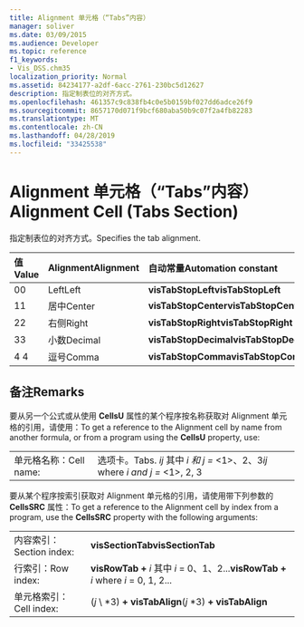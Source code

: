 ```yaml
---
title: Alignment 单元格（“Tabs”内容）
manager: soliver
ms.date: 03/09/2015
ms.audience: Developer
ms.topic: reference
f1_keywords:
- Vis_DSS.chm35
localization_priority: Normal
ms.assetid: 84234177-a2df-6acc-2761-230bc5d12627
description: 指定制表位的对齐方式。
ms.openlocfilehash: 461357c9c838fb4c0e5b0159bf027dd6adce26f9
ms.sourcegitcommit: 8657170d071f9bcf680aba50b9c07f2a4fb82283
ms.translationtype: MT
ms.contentlocale: zh-CN
ms.lasthandoff: 04/28/2019
ms.locfileid: "33425538"
---
```

# <a name="alignment-cell-tabs-section"></a><span data-ttu-id="84115-103">Alignment 单元格（“Tabs”内容）</span><span class="sxs-lookup"><span data-stu-id="84115-103">Alignment Cell (Tabs Section)</span></span>

<span data-ttu-id="84115-104">指定制表位的对齐方式。</span><span class="sxs-lookup"><span data-stu-id="84115-104">Specifies the tab alignment.</span></span>
  
|<span data-ttu-id="84115-105">**值**</span><span class="sxs-lookup"><span data-stu-id="84115-105">**Value**</span></span>|<span data-ttu-id="84115-106">**Alignment**</span><span class="sxs-lookup"><span data-stu-id="84115-106">**Alignment**</span></span>|<span data-ttu-id="84115-107">**自动常量**</span><span class="sxs-lookup"><span data-stu-id="84115-107">**Automation constant**</span></span>|
|:-----|:-----|:-----|
| <span data-ttu-id="84115-108">0</span><span class="sxs-lookup"><span data-stu-id="84115-108">0</span></span>  <br/> | <span data-ttu-id="84115-109">Left</span><span class="sxs-lookup"><span data-stu-id="84115-109">Left</span></span>  <br/> |<span data-ttu-id="84115-110">**visTabStopLeft**</span><span class="sxs-lookup"><span data-stu-id="84115-110">**visTabStopLeft**</span></span> <br/> |
| <span data-ttu-id="84115-111">1</span><span class="sxs-lookup"><span data-stu-id="84115-111">1</span></span>  <br/> | <span data-ttu-id="84115-112">居中</span><span class="sxs-lookup"><span data-stu-id="84115-112">Center</span></span>  <br/> |<span data-ttu-id="84115-113">**visTabStopCenter**</span><span class="sxs-lookup"><span data-stu-id="84115-113">**visTabStopCenter**</span></span> <br/> |
| <span data-ttu-id="84115-114">2</span><span class="sxs-lookup"><span data-stu-id="84115-114">2</span></span>  <br/> | <span data-ttu-id="84115-115">右侧</span><span class="sxs-lookup"><span data-stu-id="84115-115">Right</span></span>  <br/> |<span data-ttu-id="84115-116">**visTabStopRight**</span><span class="sxs-lookup"><span data-stu-id="84115-116">**visTabStopRight**</span></span> <br/> |
| <span data-ttu-id="84115-117">3</span><span class="sxs-lookup"><span data-stu-id="84115-117">3</span></span>  <br/> | <span data-ttu-id="84115-118">小数</span><span class="sxs-lookup"><span data-stu-id="84115-118">Decimal</span></span>  <br/> |<span data-ttu-id="84115-119">**visTabStopDecimal**</span><span class="sxs-lookup"><span data-stu-id="84115-119">**visTabStopDecimal**</span></span> <br/> |
| <span data-ttu-id="84115-120">4 </span><span class="sxs-lookup"><span data-stu-id="84115-120">4</span></span>  <br/> | <span data-ttu-id="84115-121">逗号</span><span class="sxs-lookup"><span data-stu-id="84115-121">Comma</span></span>  <br/> |<span data-ttu-id="84115-122">**visTabStopComma**</span><span class="sxs-lookup"><span data-stu-id="84115-122">**visTabStopComma**</span></span> <br/> |
   
## <a name="remarks"></a><span data-ttu-id="84115-123">备注</span><span class="sxs-lookup"><span data-stu-id="84115-123">Remarks</span></span>

<span data-ttu-id="84115-124">要从另一个公式或从使用 **CellsU** 属性的某个程序按名称获取对 Alignment 单元格的引用，请使用：</span><span class="sxs-lookup"><span data-stu-id="84115-124">To get a reference to the Alignment cell by name from another formula, or from a program using the **CellsU** property, use:</span></span> 
  
|||
|:-----|:-----|
| <span data-ttu-id="84115-125">单元格名称：</span><span class="sxs-lookup"><span data-stu-id="84115-125">Cell name:</span></span>  <br/> | <span data-ttu-id="84115-126">选项卡。</span><span class="sxs-lookup"><span data-stu-id="84115-126">Tabs.</span></span>  <span data-ttu-id="84115-127">*ij*            其中  *i 和 j =*  <1>、2、3</span><span class="sxs-lookup"><span data-stu-id="84115-127">*ij*            where  *i and j =*  <1>, 2, 3</span></span>  <br/> |
   
<span data-ttu-id="84115-128">要从某个程序按索引获取对 Alignment 单元格的引用，请使用带下列参数的 **CellsSRC** 属性：</span><span class="sxs-lookup"><span data-stu-id="84115-128">To get a reference to the Alignment cell by index from a program, use the **CellsSRC** property with the following arguments:</span></span> 
  
|||
|:-----|:-----|
| <span data-ttu-id="84115-129">内容索引：</span><span class="sxs-lookup"><span data-stu-id="84115-129">Section index:</span></span>  <br/> |<span data-ttu-id="84115-130">**visSectionTab**</span><span class="sxs-lookup"><span data-stu-id="84115-130">**visSectionTab**</span></span> <br/> |
| <span data-ttu-id="84115-131">行索引：</span><span class="sxs-lookup"><span data-stu-id="84115-131">Row index:</span></span>  <br/> |<span data-ttu-id="84115-132">**visRowTab +** *i*            其中  *i*  = 0、1、2...</span><span class="sxs-lookup"><span data-stu-id="84115-132">**visRowTab +** *i*            where  *i*  = 0, 1, 2...</span></span>  <br/> |
| <span data-ttu-id="84115-133">单元格索引：</span><span class="sxs-lookup"><span data-stu-id="84115-133">Cell index:</span></span>  <br/> | <span data-ttu-id="84115-134"> (*j* \ *3) **+ visTabAlign**</span><span class="sxs-lookup"><span data-stu-id="84115-134">(*j*  \*3) **+ visTabAlign**</span></span> <br/> |
   

